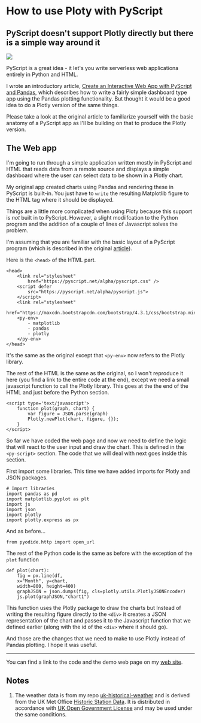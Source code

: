 # How to use Ploty with PyScript

## PyScript doesn't support Plotly directly but there is a simple way around it

![](https://raw.githubusercontent.com/alanjones2/Alan-Jones-article-code/master/pyscript/images/Screenshot2.png)

PyScript is a great idea - it let's you write serverless web applicationa entirely in Python and HTML.

I wrote an introductory article, [Create an Interactive Web App with PyScript and Pandas](https://towardsdatascience.com/create-an-interactive-web-app-with-pyscript-and-pandas-3918ad2dada1), which describes how to write a fairly simple dashboard type app using the Pandas plotting functionality. But thought it would be a good idea to do a Plotly version of the same things.

Please take a look at the original article to familiarize yourself with the basic anatomy of a PyScript app as I'll be building on that to produce the Plotly version.

## The Web app

I'm going to run through a simple application written mostly in PyScript and HTML that reads data from a remote source and displays a simple dashboard where the user can select data to be shown in a Plotly chart.

My original app created charts using Pandas and rendering these in PyScript is built-in. You just have to `write` the resulting Matplotlib figure to the HTML tag where it should be displayed.

Things are a little more complicated when using Ploty because this support is _not_ built in to PyScript. However, a slight modiifcation to the Python program and the addition of a couple of lines of Javascript solves the problem.

I'm assuming that you are familiar with the basic layout of a PyScript program (which is described in the original [article](https://towardsdatascience.com/create-an-interactive-web-app-with-pyscript-and-pandas-3918ad2dada1)).

Here is the `<head>` of the HTML part.

    <head>
        <link rel="stylesheet" 
            href="https://pyscript.net/alpha/pyscript.css" />
        <script defer 
            src="https://pyscript.net/alpha/pyscript.js">
        </script>
        <link rel="stylesheet" 
            href="https://maxcdn.bootstrapcdn.com/bootstrap/4.3.1/css/bootstrap.min.css">
        <py-env>
            - matplotlib
            - pandas
            - plotly
        </py-env>
    </head>

It's the same as the original except that `<py-env>` now refers to the Plotly library.

The rest of the HTML is the same as the original, so I won't reproduce it here (you find a link to the entire code at the end), except we need a small javascript function to call the Plotly library. This goes at the the end of the HTML and just before the Python section.

    <script type='text/javascript'>
        function plot(graph, chart) {
            var figure = JSON.parse(graph)
            Plotly.newPlot(chart, figure, {});
        }
    </script>


So far we have coded the web page and now we need to define the logic that will react to the user input and draw the chart. This is defined in the `<py-script>` section. The code that we will deal with next goes inside this section.

First import some libraries. This time we have added imports for Plotly and JSON packages.

    # Import libraries
    import pandas as pd
    import matplotlib.pyplot as plt
    import js
    import json
    import plotly
    import plotly.express as px

And as before...

    from pyodide.http import open_url

The rest of the Python code is the same as before with the exception of the `plot` function

    def plot(chart):
        fig = px.line(df,
        x="Month", y=chart,
        width=800, height=400)
        graphJSON = json.dumps(fig, cls=plotly.utils.PlotlyJSONEncoder)
        js.plot(graphJSON,"chart1")

This function uses the Plotly package to draw the charts but Instead of writing the resulting figure directly to the `<div>` it creates a JSON representation of the chart and passes it to the Javascript function that we defined earlier (along with the id of the `<div>` where it should go).

And those are the changes that we need to make to use Plotly instead of Pandas plotting. I hope it was useful.

---

You can find a link to the code and the demo web page on my [web site](https://alanjones2.github.io/).

## Notes

1. The weather data is from my repo [uk-historical-weather](https://github.com/alanjones2/uk-historical-weather) and is derived from the UK Met Office [Historic Station Data](https://www.metoffice.gov.uk/research/climate/maps-and-data/historic-station-data). It is distributed in accordance with [UK Open Government License](https://www.nationalarchives.gov.uk/doc/open-government-licence/version/3/) and may be used under the same conditions.